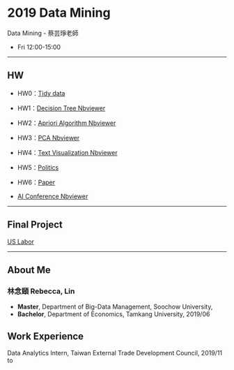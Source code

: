 # 2019 Data Mining
Data Mining - 蔡芸琤老師

- Fri 12:00-15:00

---
## HW
- HW0：[Tidy data](https://github.com/smile22091/2019_Data_Mining/blob/master/HW0_Tidy_Data/notebooks/HW0_Tidy_Data.ipynb)

- HW1：[Decision Tree Nbviewer](https://nbviewer.jupyter.org/github/smile22091/2019_Data_Mining/blob/master/HW1_Decision_Tree/notebook/Adult.ipynb)

- HW2：[Apriori Algorithm Nbviewer](https://nbviewer.jupyter.org/github/smile22091/2019_Data_Mining/blob/master/HW2_Apriori_Algorithm/notebook/Apriori_Algorithm.ipynb)
- HW3：[PCA Nbviewer](https://nbviewer.jupyter.org/github/smile22091/2019_Data_Mining/blob/master/HW3_PCA/notebook/pca_v2.ipynb)

- HW4：[Text Visualization Nbviewer](https://nbviewer.jupyter.org/github/smile22091/2019_Data_Mining/blob/master/HW4_Text_Visualiztion/notebook/Text_Visualization.ipynb)

- HW5：[Politics](https://nbviewer.jupyter.org/github/smile22091/2019_Data_Mining/blob/master/HW5_Politics/notebook/Politics.ipynb)

- HW6：[Paper](https://hackmd.io/@smile22091/rk-JLPP0B)

- [AI Conference Nbviewer](https://nbviewer.jupyter.org/github/smile22091/2019_Data_Mining/blob/master/AI_Conference/notebooks/AI_Conference.ipynb)

---
## Final Project
[US Labor](https://nbviewer.jupyter.org/github/smile22091/2019_Data_Mining/blob/master/Final_Project/Final_Project.ipynb)

---

## About Me
### 林念頤 Rebecca, Lin

- **Master**, Department of Big-Data Management, Soochow University,
- **Bachelor**, Department of Economics, Tamkang University, 2019/06

## Work Experience
Data Analytics Intern, Taiwan External Trade Development Council, 2019/11 to
